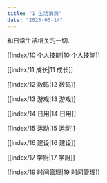 ```yaml
---
title: "1 生活消费"
date: "2023-06-14"
---
```


和日常生活相关的一切.

[[index/10 个人技能|10 个人技能]]

[[index/11 成长|11 成长]]

[[index/12 数码|12 数码]]

[[index/13 游戏|13 游戏]]

[[index/14 日用|14 日用]]

[[index/15 运动|15 运动]]

[[index/16 建设|16 建设]]

[[index/17 学厨|17 学厨]]

[[index/19 时间管理|19 时间管理]]

